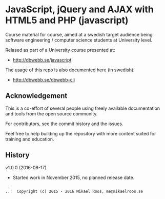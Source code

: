 JavaScript, jQuery and AJAX with HTML5 and PHP (javascript)
===================

Course material for course, aimed at a swedish target audience being software engineering / computer science students at University level. 

Relased as part of a University course presented at:

* http://dbwebb.se/javascript

The usage of this repo is also documented here (in swedish):

* http://dbwebb.se/dbwebb-cli




Acknowledgement
-------------------

This is a co-effort of several people using freely available documentation and tools from the open source community. 

For contributors, see the commit history and the issues.

Feel free to help building up the repository with more content suited for training and education.



History
-------------------

v1.0.0 (2016-08-17)

* Started work in November 2015, no planned release date.



```                                                            
 .                                                             
..:  Copyright (c) 2015 - 2016 Mikael Roos, me@mikaelroos.se   
```                                                            
